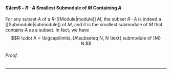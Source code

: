 #### $\lem$ – $R\cdot A$ Smallest Submodule of $M$ Containing $A$
For any subset $A$ of a $R$-[[Module|module]] $M$, the subset $R \cdot A$ is indeed a [[Submodule|submodule]] of $M$, and it is the smallest submodule of $M$ that contains $A$ as a subset. In fact, we have
$$R \cdot A = \bigcap\limits_{A\subseteq N, N \text{ submodule of }M} N.$$

###### *Proof.* 
***